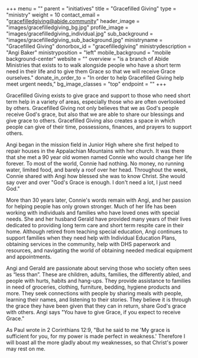 +++
menu = ""
parent = "initiatives"
title = "Gracefilled Giving"
type = "ministry"
weight = 10
contact_email = "gracefilledgiving@abide.community"
header_image = "images/gracefilledgiving_bg.jpg"
profile_image = "images/gracefilledgiving_individual.jpg"
sub_background = "images/gracefilledgiving_sub_background.jpg"
ministryname = "Gracefilled Giving"
donorbox_id = "gracefilledgiving"
ministrydescription = "Angi Baker"
ministryposition = "left"
mobile_background = "mobile background-center"
website = ""
overview = "is a branch of Abide Ministries that exists to to walk alongside people who have a short term need in their life and to give them Grace so that we will receive Grace ourselves."
donate_in_order_to = "In order to help Gracefilled Giving help meet urgent needs,"
bg_image_classes = "top"
endpoint = ""
+++

Gracefilled Giving exists to give grace and support to those who need short term help in a variety of areas, especially those who are often overlooked by others. Gracefilled Giving not only believes that we as God's people receive God's grace, but also that we are able to share our blessings and give grace to others. Gracefilled Giving also creates a space in which people can give of their time, possessions, finances, and prayers to support others.

Angi began in the mission field in Junior High where she first helped to repair houses in the Appalachian Mountains with her church. It was there that she met a 90 year old women named Connie who would change her life forever. To most of the world, Connie had nothing. No money, no running water, limited food, and barely a roof over her head. Throughout the week, Connie shared with Angi how blessed she was to know Christ. She would say over and over "God's Grace is enough. I don't need a lot, I just need
God."

More than 30 years later, Connie's words remain with Angi, and her passion for helping people has only grown stronger. Much of her life has been working with individuals and families who have loved ones with special needs. She and her husband Gerald have provided many years of their lives dedicated to providing long term care and short term respite care in their home. Although retired from teaching special education, Angi continues to support families when they need help with Individual Education
Plans, obtaining services in the community, help with DHS paperwork and resources, and navigating the world of obtaining needed medical equipment and appointments.

Angi and Gerald are passionate about serving those who society often sees as “less than”. These are children, adults, families, the differently abled, and people with hurts, habits and hang-ups. They provide assistance to families in need of groceries, clothing, furniture, bedding, hygiene products and more. They seek connections with people by sharing meals with people, learning their names, and listening to their stories. They believe it is through the grace they have been given that they can in return, share God's grace with others. Angi says "You have to give Grace, if you expect to receive Grace." 

As Paul wrote in 2 Corinthians 12:9, "But he said to me 'My grace is sufficient for you, for my power is made perfect in weakness.' Therefore I will boast all the more gladly about my weaknesses, so that Christ's power may rest on me.
